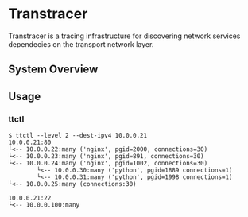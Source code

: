 # Transtracer

[licence]: https://github.com/yuuki/transtracer/blog/master/LICENSE

Transtracer is a tracing infrastructure for discovering network services dependecies on the transport network layer.

## System Overview

## Usage

### ttctl

```shell
$ ttctl --level 2 --dest-ipv4 10.0.0.21
10.0.0.21:80
└<-- 10.0.0.22:many ('nginx', pgid=2000, connections=30)
└<-- 10.0.0.23:many ('nginx', pgid=891, connections=30)
└<-- 10.0.0.24:many ('nginx', pgid=1002, connections=30)
        └<-- 10.0.0.30:many ('python', pgid=1889 connections=1)
        └<-- 10.0.0.31:many ('python', pgid=1998 connections=1)
└<-- 10.0.0.25:many (connections:30)

10.0.0.21:22
└<-- 10.0.0.100:many
```
